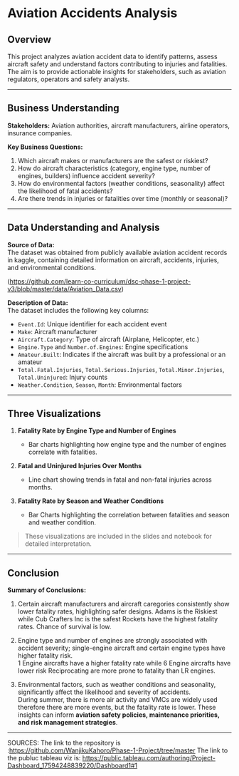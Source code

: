 # Aviation Accidents Analysis

## Overview
This project analyzes aviation accident data to identify patterns, assess aircraft safety and understand factors contributing to injuries and fatalities. The aim is to provide actionable insights for stakeholders, such as aviation regulators, operators and safety analysts.

---

## Business Understanding
**Stakeholders:** Aviation authorities, aircraft manufacturers, airline operators, insurance companies.

**Key Business Questions:**
1. Which aircraft makes or manufacturers are the safest or riskiest?  
2. How do aircraft characteristics (category, engine type, number of engines, builders) influence accident severity?  
3. How do environmental factors (weather conditions, seasonality) affect the likelihood of fatal accidents?  
4. Are there trends in injuries or fatalities over time (monthly or seasonal)?  

---

## Data Understanding and Analysis

**Source of Data:**  
The dataset was obtained from publicly available aviation accident records in kaggle, containing detailed information on aircraft, accidents, injuries, and environmental conditions.

(https://github.com/learn-co-curriculum/dsc-phase-1-project-v3/blob/master/data/Aviation_Data.csv)

**Description of Data:**  
The dataset includes the following key columns:  
- `Event.Id`: Unique identifier for each accident event  
- `Make`: Aircraft manufacturer 
- `Aircraft.Category`: Type of aircraft (Airplane, Helicopter, etc.)  
- `Engine.Type` and `Number.of.Engines`: Engine specifications  
- `Amateur.Built`: Indicates if the aircraft was built by a professional or an amateur 
- `Total.Fatal.Injuries`, `Total.Serious.Injuries`, `Total.Minor.Injuries`, `Total.Uninjured`: Injury counts  
- `Weather.Condition`, `Season`, `Month`: Environmental factors  

---

## Three Visualizations

1. **Fatality Rate by Engine Type and Number of Engines**  
   - Bar charts highlighting how engine type and the number of engines correlate with fatalities.  

2. **Fatal and Uninjured Injuries Over Months**  
   - Line chart showing trends in fatal and non-fatal injuries across months.  

3. **Fatality Rate by Season and Weather Conditions**
   - Bar Charts highlighting the correlation between fatalities and season and weather condition.

> These visualizations are included in the slides and notebook for detailed interpretation.

---

## Conclusion

**Summary of Conclusions:**
1. Certain aircraft manufacturers and aircraft caregories consistently show lower fatality rates, highlighting safer designs. 
  Adams is the Riskiest while Cub Crafters Inc is the safest
  Rockets have the highest fatality rates. Chance of survival is low.

2. Engine type and number of engines are strongly associated with accident severity; single-engine aircraft and certain engine types have higher fatality risk.  
   1 Engine aircrafts have a higher fatality rate while 6 Engine aircrafts have lower risk
   Reciprocating are more prone to fatality than LR engines.

3. Environmental factors, such as weather conditions and seasonality, significantly affect the likelihood and severity of accidents.  
  During summer, there is more air activity and VMCs are widely used therefore there are more events, but the fatality rate is lower.
These insights can inform **aviation safety policies, maintenance priorities, and risk management strategies**.

---
 SOURCES:
 The link to the repository is :https://github.com/WanjikuKahoro/Phase-1-Project/tree/master
 The link to the publuc tableau viz is: https://public.tableau.com/authoring/Project-Dashboard_17594248839220/Dashboard1#1